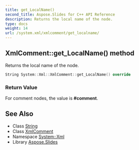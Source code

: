 ```yaml
---
title: get_LocalName()
second_title: Aspose.Slides for C++ API Reference
description: Returns the local name of the node.
type: docs
weight: 14
url: /system.xml/xmlcomment/get_localname/
---
```

## XmlComment::get_LocalName() method


Returns the local name of the node.

```cpp
String System::Xml::XmlComment::get_LocalName() override
```


### Return Value

For comment nodes, the value is **#comment**.

## See Also

* Class [String](../../../system/string/)
* Class [XmlComment](../)
* Namespace [System::Xml](../../)
* Library [Aspose.Slides](../../../)